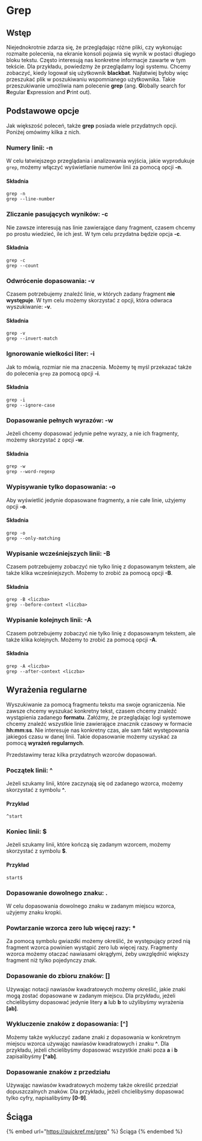# Grep

## Wstęp

Niejednokrotnie zdarza się, że przeglądając różne pliki, czy wykonując rozmaite polecenia, na ekranie konsoli pojawia się wynik w postaci długiego bloku tekstu.
Często interesują nas konkretne informacje zawarte w tym tekście.
Dla przykładu, powiedzmy że przeglądamy logi systemu. 
Chcemy zobaczyć, kiedy logował się użytkownik __blackbat__.
Najłatwiej byłoby więc przeszukać plik w poszukiwaniu wspomnianego użytkownika.
Takie przeszukiwanie umożliwia nam polecenie **grep** (ang. **G**lobally search for **R**egular **E**xpression and **P**rint out).

## Podstawowe opcje

Jak większość poleceń, także **grep** posiada wiele przydatnych opcji.
Poniżej omówimy kilka z nich.

### Numery linii: -n

W celu łatwiejszego przeglądania i analizowania wyjścia, jakie wyprodukuje ``grep``, możemy włączyć wyświetlanie numerów linii za pomocą opcji **-n**.

#### Składnia

```
grep -n
grep --line-number
```

### Zliczanie pasujących wyników: -c

Nie zawsze interesują nas linie zawierające dany fragment, czasem chcemy po prostu wiedzieć, ile ich jest.
W tym celu przydatna będzie opcja **-c**.

#### Składnia

```
grep -c
grep --count
```

### Odwrócenie dopasowania: -v

Czasem potrzebujemy znaleźć linie, w których zadany fragment **nie występuje**.
W tym celu możemy skorzystać z opcji, która odwraca wyszukiwanie: **-v**.

#### Składnia

```
grep -v
grep --invert-match
```

### Ignorowanie wielkości liter: -i

Jak to mówią, rozmiar nie ma znaczenia.
Możemy tę myśl przekazać także do polecenia ``grep`` za pomocą opcji **-i**.

#### Składnia

```
grep -i
grep --ignore-case
```

### Dopasowanie pełnych wyrazów: -w

Jeżeli chcemy dopasować jedynie pełne wyrazy, a nie ich fragmenty, możemy skorzystać z opcji **-w**.

#### Składnia

```
grep -w
grep --word-regexp
```

### Wypisywanie tylko dopasowania: -o

Aby wyświetlić jedynie dopasowane fragmenty, a nie całe linie, użyjemy opcji **-o**.

#### Składnia

```
grep -o
grep --only-matching
```

### Wypisanie wcześniejszych linii: -B

Czasem potrzebujemy zobaczyć nie tylko linię z dopasowanym tekstem, ale także klika wcześniejszych.
Możemy to zrobić za pomocą opcji **-B**.

#### Składnia

```
grep -B <liczba>
grep --before-context <liczba>
```

### Wypisanie kolejnych linii: -A

Czasem potrzebujemy zobaczyć nie tylko linię z dopasowanym tekstem, ale także klika kolejnych.
Możemy to zrobić za pomocą opcji **-A**.

#### Składnia

```
grep -A <liczba>
grep --after-context <liczba>
```

## Wyrażenia regularne

Wyszukiwanie za pomocą fragmentu tekstu ma swoje ograniczenia.
Nie zawsze chcemy wyszukać konkretny tekst, czasem chcemy znaleźć wystąpienia zadanego **formatu**.
Załóżmy, że przeglądając logi systemowe chcemy znaleźć wszystkie linie zawierające znacznik czasowy w formacie **hh:mm:ss**.
Nie interesuje nas konkretny czas, ale sam fakt występowania jakiegoś czasu w danej linii.
Takie dopasowanie możemy uzyskać za pomocą **wyrażeń regularnych**.

Przedstawimy teraz kilka przydatnych wzorców dopasowań.

### Początek linii: ^

Jeżeli szukamy linii, które zaczynają się od zadanego wzorca, możemy skorzystać z symbolu **^**.

#### Przykład

```
^start
```

### Koniec linii: $

Jeżeli szukamy linii, które kończą się zadanym wzorcem, możemy skorzystać z symbolu **$**.

#### Przykład

```
start$
```

### Dopasowanie dowolnego znaku: .

W celu dopasowania dowolnego znaku w zadanym miejscu wzorca, użyjemy znaku kropki.

### Powtarzanie wzorca zero lub więcej razy: *

Za pomocą symbolu gwiazdki możemy określić, że występujący przed nią fragment wzorca powinien wystąpić zero lub więcej razy.
Fragmenty wzorca możemy otaczać nawiasami okrągłymi, żeby uwzględnić większy fragment niż tylko pojedynczy znak.

### Dopasowanie do zbioru znaków: []

Używając notacji nawiasów kwadratowych możemy określić, jakie znaki mogą zostać dopasowane w zadanym miejscu.
Dla przykładu, jeżeli chcielibyśmy dopasować jedynie litery **a** lub **b** to użylibyśmy wyrażenia **[ab]**.

### Wykluczenie znaków z dopasowania: [^]

Możemy także wykluczyć zadane znaki z dopasowania w konkretnym miejscu wzorca używając nawiasów kwadratowych i znaku **^**.
Dla przykładu, jeżeli chcielibyśmy dopasować wszystkie znaki poza **a** i **b** zapisalibyśmy **[^ab]**.

### Dopasowanie znaków z przedziału

Używając nawiasów kwadratowych możemy także określić przedział dopuszczalnych znaków.
Dla przykładu, jeżeli chcielibyśmy dopasować tylko cyfry, napisalibyśmy **[0-9]**.

## Ściąga

{% embed url="https://quickref.me/grep" %}
Ściąga
{% endembed %}